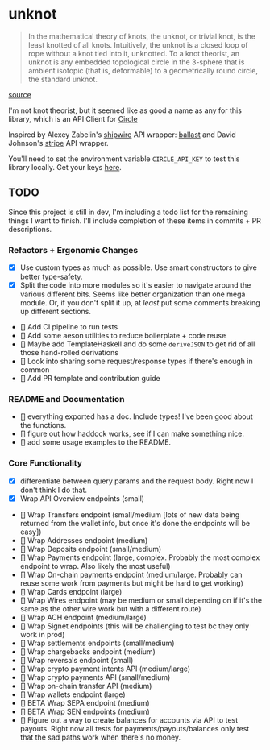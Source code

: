 # unknot

> In the mathematical theory of knots, the unknot, or trivial knot, is the least knotted of all knots. Intuitively, the unknot is a closed loop of rope without a knot tied into it, unknotted. To a knot theorist, an unknot is any embedded topological circle in the 3-sphere that is ambient isotopic (that is, deformable) to a geometrically round circle, the standard unknot.

[source](https://en.wikipedia.org/wiki/Unknot)

I'm not knot theorist, but it seemed like as good a name as any for this library, which is an API Client for [Circle](https://developers.circle.com/)

Inspired by Alexey Zabelin's [shipwire](https://www.shipwire.com/) API wrapper: [ballast](https://github.com/alexeyzab/ballast) and David Johnson's [stripe](https://github.com/dmjio/stripe) API wrapper.

You'll need to set the environment variable `CIRCLE_API_KEY` to test this library locally.  Get your keys [here](https://developers.circle.com/docs/api-keys).

## TODO

Since this project is still in dev, I'm including a todo list for the remaining things I want to finish.  I'll include completion of these items in commits + PR descriptions.

### Refactors + Ergonomic Changes

- [x] Use custom types as much as possible.  Use smart constructors to give better type-safety.
- [x] Split the code into more modules so it's easier to navigate around the various different bits.  Seems like better organization than one mega module.  Or, if you don't split it up, at _least_ put some comments breaking up different sections.
- [] Add CI pipeline to run tests
- [] Add some aeson utilities to reduce boilerplate + code reuse
- [] Maybe add TemplateHaskell and do some `deriveJSON` to get rid of all those hand-rolled derivations
- [] Look into sharing some request/response types if there's enough in common
- [] Add PR template and contribution guide

### README and Documentation

- [] everything exported has a doc.  Include types!  I've been good about the functions.
- [] figure out how haddock works, see if I can make something nice.
- [] add some usage examples to the README.

### Core Functionality

- [x] differentiate between query params and the request body.  Right now I don't think I do that.
- [x] Wrap API Overview endpoints (small)
- [] Wrap Transfers endpoint (small/medium [lots of new data being returned from the wallet info, but once it's done the endpoints will be easy])
- [] Wrap Addresses endpoint (medium)
- [] Wrap Deposits endpoint (small/medium)
- [] Wrap Payments endpoint (large, complex.  Probably the most complex endpoint to wrap.  Also likely the most useful)
- [] Wrap On-chain payments endpoint (medium/large.  Probably can reuse some work from payments but might be hard to get working)
- [] Wrap Cards endpoint (large)
- [] Wrap Wires endpoint (may be medium or small depending on if it's the same as the other wire work but with a different route)
- [] Wrap ACH endpoint (medium/large)
- [] Wrap Signet endpoints (this will be challenging to test bc they only work in prod)
- [] Wrap settlements endpoints (small/medium)
- [] Wrap chargebacks endpoint (medium)
- [] Wrap reversals endpoint (small)
- [] Wrap crypto payment intents API (medium/large)
- [] Wrap crypto payments API (small/medium)
- [] Wrap on-chain transfer API (medium)
- [] Wrap wallets endpoint (large)
- [] BETA Wrap SEPA endpoint (medium)
- [] BETA Wrap SEN endpoints (medium)
- [] Figure out a way to create balances for accounts via API to test payouts.  Right now all tests for payments/payouts/balances only test that the sad paths work when there's no money.
